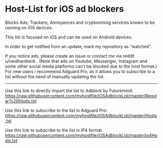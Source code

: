 # Host-List for iOS ad blockers
Blocks Ads; Trackers; Annoyances and cryptomining services known to be running on iOS devices.

This list is focused on iOS and can be used on Android devices.

In order to get notified from an update, mark my repository as "watched".

If you notice ads, please create an issue or contact me via reddit u/neidhardterik . (Note that ads on Youtube, Messenger, Instagram and some other social media platforms can't be blocked due to the host format.)
For new users i recommend Adguard Pro, as it allows you to subscribe to a list without the need of manually updating the list.

___________________________________________________________________________________________________________________________________

Use this link to directly import the list to Adblock by Futuremind: 
https://raw.githubusercontent.com/myhostfile/iOSAdblockList/master/Regular%20Hosts.txt

Use this link to subscribe to the list in Adguard Pro:
https://raw.githubusercontent.com/myhostfile/iOSAdblockList/master/Hosts.txt

Use this link to subscribe to the list in IP4 format
https://raw.githubusercontent.com/myhostfile/iOSAdblockList/master/ip4Hosts.txt
